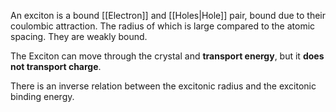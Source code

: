 An exciton is  a bound [[Electron]] and [[Holes|Hole]] pair, bound due to their coulombic attraction. The radius of which is large compared to the atomic spacing. They are weakly bound.

The Exciton can move through the crystal and **transport energy**, but it **does not transport charge**.

There is an inverse relation between the excitonic radius and the excitonic binding energy.